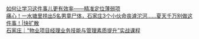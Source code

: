   
[如何让学习这件事儿更有效率——精准定位薄弱项](http://www.dianyue.me/archives/112/222vey3w6jb5ra3y/)  
[痛心！一水塘里捞出5名男童尸体，石家庄3个小伙命丧滹沱河……夏天千万别做这件事！|快扩散](http://www.dianyue.me/archives/667/3zq7atq4uis52xsr/)  
[石家庄｜“物业项目经理业务技能与管理素质提升”实战课程](http://www.dianyue.me/archives/455/wfxapqyxitqllq0f/)